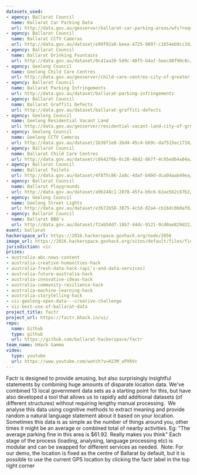 ```yaml
---
datasets_used:
- agency: Ballarat Council
  name: Ballarat Car Parking Data
  url: http://data.gov.au/geoserver/ballarat-car-parking-areas/wfs?request=GetFeature&typeName=eb670c53_1fbc_4ca5_9ffd_4e336fdb0763&outputFormat=csv
- agency: Ballarat Council
  name: Ballarat CCTV Cameras
  url: http://data.gov.au/dataset/e99f92a8-beea-4725-9897-c1854eb9cc3d/resource/e9e0a68d-1bc9-4f49-8df5-7528d2129100/download/cctv.csv
- agency: Ballarat Council
  name: Ballarat Drinking Fountains
  url: http://data.gov.au/dataset/0c41aa28-5d9c-48f5-b4a7-5eecd8f90c8c/resource/a21e5855-747f-4631-8179-8604b2040e7f/download/BallaratDrinkingFountains.csv
- agency: Geelong Council
  name: Geelong Child Care Centres
  url: http://data.gov.au/geoserver/child-care-centres-city-of-greater-geelong/wfs?request=GetFeature&typeName=ckan_6a564f08_0dd0_4845_bd9c_eedb5d8071fa&outputFormat=csv
- agency: Ballarat Council
  name: Ballarat Parking Infringements
  url: http://data.gov.au/dataset/ballarat-parking-infringements
- agency: Ballarat Council
  name: Ballarat Graffiti Defects
  url: http://data.gov.au/dataset/ballarat-graffiti-defects
- agency: Geelong Council
  name: Geelong Residential Vacant Land
  url: http://data.gov.au/geoserver/residential-vacant-land-city-of-greater-geelong/wfs?request=GetFeature&typeName=ckan_46892a6f_eae7_46ef_9ad3_d022c33fa730&outputFormat=csv
- agency: Geelong Council
  name: Geelong CCTV Cameras
  url: http://data.gov.au/dataset/1b36f1e0-3bd4-45c4-b69c-da7515ec1710/resource/d433ed76-9f19-43c0-9687-71812307decb/download/CCTVcameralocation2.csv
- agency: Ballarat Council
  name: Ballarat Child Care Centres
  url: http://data.gov.au/dataset/c8642f6b-0c28-48d2-867f-4c95ed64a84a/resource/57b5b44c-a477-41c2-b3ba-dfb7f7047848/download/ballaratchildcarecentres.csv
- agency: Ballarat Council
  name: Ballarat Toilets
  url: http://data.gov.au/dataset/4f875c86-2a8c-4daf-b40d-dca04aab49ea/resource/76d31bf1-a106-4c24-b37f-dae17fc691bd/download/ballaratpublictoilets.csv
- agency: Ballarat Council
  name: Ballarat Playgrounds
  url: http://data.gov.au/dataset/a9b248c1-2078-45fa-b9c6-b2ae562c87b2/resource/f63ad2fa-9d7e-410e-a488-04219701af5d/download/BallaratPlaygrounds.csv
- agency: Geelong Council
  name: Geelong Street Lights
  url: http://data.gov.au/dataset/e3b72b58-3875-4c5d-82a4-cb16dc0b0af8/resource/41139bf8-6c28-48c2-a423-ca61a3b3da36/download/geelongstreetlights.csv
- agency: Ballarat Council
  name: Ballarat BBQ's
  url: http://data.gov.au/dataset/f2ab58d7-18b7-44dc-9121-9cd0ae829d22/resource/f01abfb8-ae42-44cc-a82c-d966649aa7d8/download/BallaratBBQs.csv
event: ballarat
hackerspace_url: https://2016.hackerspace.govhack.org/node/2056
image_url: https://2016.hackerspace.govhack.org/sites/default/files/field/image/bhacktest.png
jurisdiction: vic
prizes:
- australia-abc-news-content
- australia-creative-humanities-hack
- australia-fresh-data-hack-(api’s-and-data-services)
- australia-future-australia-hack
- australia-innovative-ideas-hack
- australia-community-resilience-hack
- australia-machine-learning-hack
- australia-storytelling-hack
- vic-geelong-open-data---creative-challenge
- vic-best-use-of-ballarat-data
project_title: factr
project_url: https://factr.bhack.in/ui/
repo:
  name: Github
  type: github
  url: https://github.com/ballarat-hackerspace/factr
team_name: bHack Gamma
video:
  type: youtube
  url: https://www.youtube.com/watch?v=H23M_oPXRVc
---
```


Factr is designed to provide amusing, but also surprisingly insightful statements by combining huge amounts of disparate location data. We've combined 13 local government data sets as a starting point for this, but have also developed a tool that allows us to rapidly add additional datasets (of different structures) without requiring lengthy manual processing. 
We analyse this data using cognitive methods to extract meaning and provide random a natural language statement about it based on your location. Sometimes this data is as simple as the number of things around you, other times it might be an average or combined total of nearby activities. Eg:
"The average parking fine in this area is $61.92. Really makes you think"
Each stage of the process (loading, analysing, language processing etc) is modular and can be swapped for different services as needed. 
Note: For our demo, the location is fixed as the centre of Ballarat by default, but it is possible to use the current GPS location by clicking the factr label in the top right corner